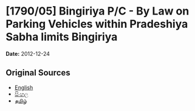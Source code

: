 # [1790/05] Bingiriya P/C - By Law on Parking Vehicles within Pradeshiya Sabha limits Bingiriya

**Date:** 2012-12-24

## Original Sources

- [English](https://documents.gov.lk/view/extra-gazettes/2012/12/1790-05_E.pdf)
- [සිංහල](https://documents.gov.lk/view/extra-gazettes/2012/12/1790-05_S.pdf)
- [தமிழ்](https://documents.gov.lk/view/extra-gazettes/2012/12/1790-05_T.pdf)
